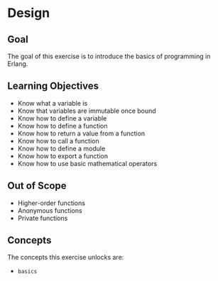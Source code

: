 # Design

## Goal

The goal of this exercise is to introduce the basics of programming in Erlang.

## Learning Objectives

- Know what a variable is
- Know that variables are immutable once bound
- Know how to define a variable
- Know how to define a function
- Know how to return a value from a function
- Know how to call a function
- Know how to define a module
- Know how to export a function
- Know how to use basic mathematical operators

## Out of Scope

- Higher-order functions
- Anonymous functions
- Private functions

## Concepts

The concepts this exercise unlocks are:

- `basics`
